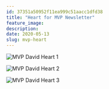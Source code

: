 ```yaml
---
id: 37351a50952f11ea999c51aacc1dfd38
title: "Heart for MVP Newsletter"
feature_image: 
description:
date: 2020-05-13
slug: mvp-heart
---
```


![MVP David Heart 1](/content/images/mvp-heart/david-heart-1.jpg)

![MVP David Heart 2](/content/images/mvp-heart/david-heart-2.jpg)

![MVP David Heart 3](/content/images/mvp-heart/david-heart-3.jpg)

